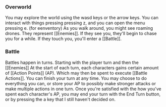 
### Overworld

You may explore the world using the wasd keys or the arrow keys. You can interact with things pressing pressing z, and you can open the menu pressing e. (for eenventory)
As you walk around, you might see roaming drones. They represent [[Enemies]]. If they see you, they'll begin to chase you for a while. If they touch you, you'll enter a [[Battle]]. 
### Battle

Battles happen in turns. Starting with the player turn and then the [[Enemies]] At the start of each turn, each characters gains certain amount of [[Action Points]] (AP). Which may then be spent to execute [[Battle Actions]]. You can finish your turn at any time. You may choose to do everything you can, or store your AP to possibly make stronger attacks or make multiple actions in one turn. Once you're satisfied with the how you've spent each character's AP, you may end your turn with the End Turn button, or by pressing the a key that I still haven't decided on.